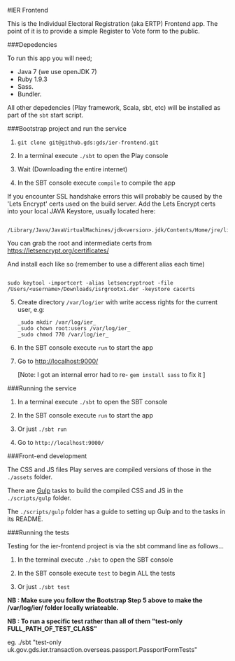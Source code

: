 #IER Frontend

This is the Individual Electoral Registration (aka ERTP) Frontend app. The point of it is to provide a simple Register to Vote form to the public. 

###Depedencies

To run this app you will need;

 - Java 7 (we use openJDK 7)
 - Ruby 1.9.3
 - Sass.
 - Bundler.

All other depedencies (Play framework, Scala, sbt, etc) will be installed as part of the `sbt` start script.

###Bootstrap project and run the service

 1. `git clone git@github.gds:gds/ier-frontend.git`

 2. In a terminal execute `./sbt` to open the Play console

 3. Wait (Downloading the entire internet)

 4. In the SBT console execute `compile` to compile the app

 If you encounter SSL handshake errors this will probably be caused by the 'Lets Encrypt' certs used on the build server.
 Add the Lets Encrypt certs into your local JAVA Keystore, usually located here:

 ```

 /Library/Java/JavaVirtualMachines/jdk<version>.jdk/Contents/Home/jre/lib/security/

 ```

 You can grab the root and intermediate certs from https://letsencrypt.org/certificates/

 And install each like so (remember to use a different alias each time)

 ```

 sudo keytool -importcert -alias letsencryptroot -file /Users/<username>/Downloads/isrgrootx1.der -keystore cacerts

 ```

 5. Create directory `/var/log/ier` with write access rights for the current user, e.g:   

    ```
    _sudo mkdir /var/log/ier_  
    _sudo chown root:users /var/log/ier_  
    _sudo chmod 770 /var/log/ier_  
    ```

 6. In the SBT console execute `run` to start the app

 7. Go to [http://localhost:9000/](http://localhost:9000/)  

    \[Note: I got an internal error had to re- `gem install sass` to fix it \]   

###Running the service

 1. In a terminal execute `./sbt` to open the SBT console

 2. In the SBT console execute `run` to start the app

 3. Or just `./sbt run`

 4. Go to `http://localhost:9000/`

###Front-end development

The CSS and JS files Play serves are compiled versions of those in the `./assets` folder.

There are [Gulp](http://gulpjs.com/) tasks to build the compiled CSS and JS in the `./scripts/gulp` folder.

The `./scripts/gulp` folder has a guide to setting up Gulp and to the tasks in its README.

###Running the tests

Testing for the ier-frontend project is via the sbt command line as follows...

 1. In the terminal execute `./sbt` to open the SBT console

 2. In the SBT console execute `test` to begin ALL the tests

 3. Or just `./sbt test`

 **NB : Make sure you follow the Bootstrap Step 5 above to make the /var/log/ier/ folder locally wriateable.**

 **NB : To run a specific test rather than all of them  "test-only FULL_PATH_OF_TEST_CLASS"**

 eg.
 ./sbt "test-only uk.gov.gds.ier.transaction.overseas.passport.PassportFormTests"

